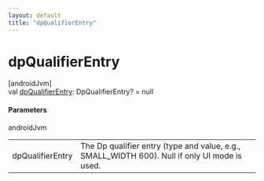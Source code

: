```yaml
---
layout: default
title: "dpQualifierEntry"
---
```


# dpQualifierEntry

[androidJvm]\
val [dpQualifierEntry](dp-qualifier-entry.md): DpQualifierEntry? = null

#### Parameters

androidJvm

| | |
|---|---|
| dpQualifierEntry | The Dp qualifier entry (type and value, e.g., SMALL_WIDTH 600). Null if only UI mode is used. |